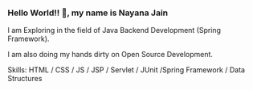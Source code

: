 ### Hello World!! 👋, my name is Nayana Jain

I am Exploring in the field of Java Backend Development (Spring Framework).

I am also doing my hands dirty on Open Source Development.

Skills:  HTML / CSS  / JS / JSP / Servlet / JUnit /Spring Framework / Data Structures






